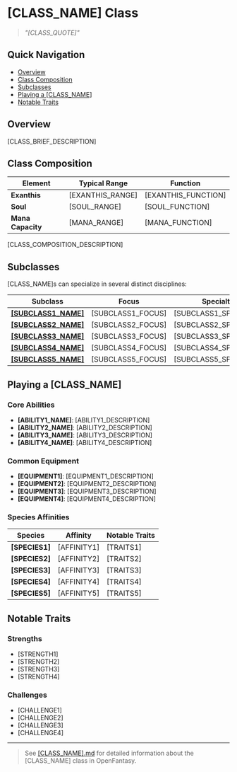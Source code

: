 # [CLASS_NAME] Class

> *"[CLASS_QUOTE]"*

## Quick Navigation

- [Overview](#overview)
- [Class Composition](#class-composition)
- [Subclasses](#subclasses)
- [Playing a [CLASS_NAME]](#playing-a-class_name)
- [Notable Traits](#notable-traits)

## Overview

[CLASS_BRIEF_DESCRIPTION]

## Class Composition

| Element | Typical Range | Function |
|---------|---------------|----------|
| **Exanthis** | [EXANTHIS_RANGE] | [EXANTHIS_FUNCTION] |
| **Soul** | [SOUL_RANGE] | [SOUL_FUNCTION] |
| **Mana Capacity** | [MANA_RANGE] | [MANA_FUNCTION] |

[CLASS_COMPOSITION_DESCRIPTION]

## Subclasses

[CLASS_NAME]s can specialize in several distinct disciplines:

| Subclass | Focus | Specialty |
|----------|-------|-----------|
| [**[SUBCLASS1_NAME]**]([SUBCLASS1_FILE]) | [SUBCLASS1_FOCUS] | [SUBCLASS1_SPECIALTY] |
| [**[SUBCLASS2_NAME]**]([SUBCLASS2_FILE]) | [SUBCLASS2_FOCUS] | [SUBCLASS2_SPECIALTY] |
| [**[SUBCLASS3_NAME]**]([SUBCLASS3_FILE]) | [SUBCLASS3_FOCUS] | [SUBCLASS3_SPECIALTY] |
| [**[SUBCLASS4_NAME]**]([SUBCLASS4_FILE]) | [SUBCLASS4_FOCUS] | [SUBCLASS4_SPECIALTY] |
| [**[SUBCLASS5_NAME]**]([SUBCLASS5_FILE]) | [SUBCLASS5_FOCUS] | [SUBCLASS5_SPECIALTY] |

## Playing a [CLASS_NAME]

### Core Abilities

- **[ABILITY1_NAME]**: [ABILITY1_DESCRIPTION]
- **[ABILITY2_NAME]**: [ABILITY2_DESCRIPTION]
- **[ABILITY3_NAME]**: [ABILITY3_DESCRIPTION]
- **[ABILITY4_NAME]**: [ABILITY4_DESCRIPTION]

### Common Equipment

- **[EQUIPMENT1]**: [EQUIPMENT1_DESCRIPTION]
- **[EQUIPMENT2]**: [EQUIPMENT2_DESCRIPTION]
- **[EQUIPMENT3]**: [EQUIPMENT3_DESCRIPTION]
- **[EQUIPMENT4]**: [EQUIPMENT4_DESCRIPTION]

### Species Affinities

| Species | Affinity | Notable Traits |
|---------|----------|----------------|
| **[SPECIES1]** | [AFFINITY1] | [TRAITS1] |
| **[SPECIES2]** | [AFFINITY2] | [TRAITS2] |
| **[SPECIES3]** | [AFFINITY3] | [TRAITS3] |
| **[SPECIES4]** | [AFFINITY4] | [TRAITS4] |
| **[SPECIES5]** | [AFFINITY5] | [TRAITS5] |

## Notable Traits

### Strengths

- [STRENGTH1]
- [STRENGTH2]
- [STRENGTH3]
- [STRENGTH4]

### Challenges

- [CHALLENGE1]
- [CHALLENGE2]
- [CHALLENGE3]
- [CHALLENGE4]

---

> See [[CLASS_NAME].md]([CLASS_NAME].md) for detailed information about the [CLASS_NAME] class in OpenFantasy. 